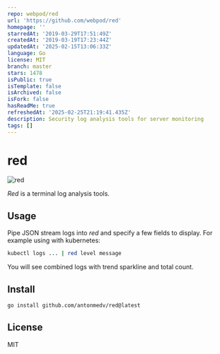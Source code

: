 ```yaml
---
repo: webpod/red
url: 'https://github.com/webpod/red'
homepage: ''
starredAt: '2019-03-29T17:51:49Z'
createdAt: '2019-03-19T17:23:44Z'
updatedAt: '2025-02-15T13:06:33Z'
language: Go
license: MIT
branch: master
stars: 1478
isPublic: true
isTemplate: false
isArchived: false
isFork: false
hasReadMe: true
refreshedAt: '2025-02-25T21:19:41.435Z'
description: Security log analysis tools for server monitoring
tags: []
---
```


# red

![red](https://user-images.githubusercontent.com/141232/54882450-bb85b200-4e8c-11e9-8bd9-37cf43b5b1ed.gif)

_Red_ is a terminal log analysis tools.

## Usage

Pipe JSON stream logs into _red_ and specify a few fields to display. For example using with kubernetes:

```bash
kubectl logs ... | red level message
```

You will see combined logs with trend sparkline and total count.

## Install

```bash
go install github.com/antonmedv/red@latest
```

## License

MIT
